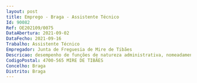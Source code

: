 ```yaml
--- 
layout: post
title: Emprego - Braga - Assistente Técnico
Id: 90082
Ref: OE202109/0075
DataAbertura: 2021-09-02
DataFecho: 2021-09-16
Trabalho: Assistente Técnico
Empregador: Junta de Freguesia de Mire de Tibães
Descricao: desempenho de funções de natureza administrativa, nomeadamente, atendimento ao balcão, atendimento do telefone e fax, arquivo, receção, registo e expedição da correspondência, emissão de vários documentos, entre os quais, ofícios, atestados, declarações, certidões, licenças de ruido, certificação de fotocópias, registo e licenças de canídeos e gatídeos.Depósito de valores nos Bancos  processamento dos vencimentos  emissão de cheques e ou pagamentos eletrónicos  atualização do inventário  economato  encomenda de bens de consumo corrente  execução de várias tarefas de carácter manual  serviços de estafeta  controlo da viatura  ligação do Executivo com o restante pessoal  coordenação do pessoal  marcação das faltas do pessoal  controlo e movimentação do fundo de maneio  controlo das receitas da Secretaria  controlo do pagamento das mensalidades do apoio socioeducativo  processamento do recenseamento dos eleitores.
CodigoPostal: 4700-565 MIRE DE TIBÃES
Concelho: Braga
Distrito: Braga
--- 
```

